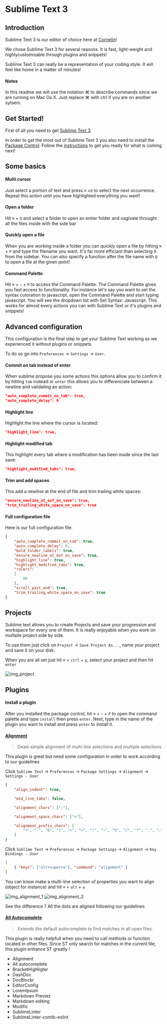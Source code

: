 # Sublime Text 3

## Introduction

Sublime Text 3 is our editor of choice here at [Cornelin]!

We chose Sublime Text 3 for several reasons. It is fast, light-weight and highlycustomisable through plugins and snippets!

Sublime Text 3 can really be a representation of your coding style. It will feel like home in a matter of minutes!

#### Notes

In this readme we will use the notation ⌘ to describe commands since we are running on Mac Os X. Just replace ⌘ with ctrl if you are on another sytsem.

## Get Started!

First of all you need to get [Sublime Text 3].

In order to get the most out of Sublime Text 3 you also need to install the [Package Control]. Follow the [instructions] to get you ready for what is coming next!

## Some basics

#### Multi cursor

Just select a portion of text and press `⌘` +`D` to select the next occurrence. Repeat this action until you have highlighted everything you want!

#### Open a folder

Hit `⌘` + `O` and select a folder to open an entier folder and nagivate throught all the files inside with the side bar

#### Quickly open a file

When you are working inside a folder you can quickly open a file by hitting `⌘` + `P` and type the filename you want. It's far more efficiant than selecting it from the sidebar. You can also specify a function after the file name with `@` to open a file at the given point!

#### Command Palette

Hit `⌘` + `⇧` + `P` to access the Command Palette. The Command Palette gives you fast access to functionality. For instance let's say you want to set the syntax coloration to javascript, open the Command Palette and start typing javascript. You will see the dropdown list with Set Syntax: Javascript. This works for almost every actions you can with Sublime Text or it's plugins and snippets!

## Advanced configuration

This configuration is the final step to get your Sublime Text working as we experienced it without plugins or snippets.

To do so go into `Preferences` -> `Settings` -> `User`.

#### Commit on tab instead of enter
When sublime propose you some actions this options allow you to confirm it by hitting `tab` instead or `enter` this allows you to differenciate between a newline and validating an action:

```json
"auto_complete_commit_on_tab": true,
"auto_complete_delay": 0
```

#### Highlight line
Highlight the line where the cursor is located:

``` json
"highlight_line": true,
```

#### Highlight modified tab
This highlight every tab where a modification has been made since the last save:

``` json
"highlight_modified_tabs": true,
```

#### Trim and add spaces
This add a newline at the end of file and trim trailing white spaces:

``` json
"ensure_newline_at_eof_on_save": true,
"trim_trailing_white_space_on_save": true
```

#### Full configuration file
Here is our full configuration file:
``` json
{
    "auto_complete_commit_on_tab": true,
    "auto_complete_delay": 0,
    "bold_folder_labels": true,
    "ensure_newline_at_eof_on_save": true,
    "highlight_line": true,
    "highlight_modified_tabs": true,
    "rulers":
    [
        80
    ],
    "scroll_past_end": true,
    "trim_trailing_white_space_on_save": true
}
```

## Projects

Sublime text allows you to create Projects and save your progression and workspace for every one of them. It is really enjoyable when you work on multiple project side by side.

To use them just click on `Project` -> `Save Project As...`, name your project and save it on your disk.

When you are all set just hit `⌘` + `ctrl` + `p`, select your project and then hit `enter`

![img_project]

## Plugins

#### Install a plugin
After you installed the package control, hit `⌘` + `⇧` + `P` to open the command palette and type `install` then press `enter`. Next, type in the name of the plugin you want to install and press `enter` to install it.

#### [Alignment]
> Dead-simple alignment of multi-line selections and multiple selections

This plugin is great but need some configuration in order to work according to our guidelines

Click `Sublime Text` -> `Preferences` -> `Package Settings` -> `Alignment` -> `Settings - User`

```json
{
    "align_indent": true,

    "mid_line_tabs": false,

    "alignment_chars": [":"],

    "alignment_space_chars": ["="],

    "alignment_prefix_chars": [
        "+", "-", "&", "|", "<", ">", "!", "~", "%", "/", "*", ".", ":"
    ]
}
```

Click `Sublime Text` -> `Preferences` -> `Package Settings` -> `Alignment` -> `Key Bindings - User`

```json
[
    { "keys": ["alt+super+a"], "command": "alignment" }
]
```

You can know make a multi-line selection of properties you want to align (object for instance) and hit `⌘` + `alt` + `a`

![img_alignment_1] ![img_alignment_2]

See the difference ? All the dots are aligned following our guidelines

#### [All Autocomplete]
> Extends the default autocomplete to find matches in all open files.

This plugin is really helpfull when you need to call methods or function located in other files. Since ST only search for matches in the current file, this plugin enhance ST greatly !





- Alignment
- All autocomplete
- BracketHighligter
- DashDoc
- DocBlockr
- EditorConfig
- LoremIpsum
- Markdown Previez
- Markdown editing
- Modific
- SublimeLinter
- SublimeLinter-contib-eslint

[Cornelin]:https://github.com/Cornelin
[Sublime Text 3]:http://www.sublimetext.com/3
[Package Control]:https://packagecontrol.io/
[instructions]:https://packagecontrol.io/installation
[Alignment]:https://packagecontrol.io/packages/Alignment
[All Autocomplete]:https://packagecontrol.io/packages/All%20Autocomplete

[img_project]:https://github.com/Cornelin/Env/blob/master/img/project.png
[img_alignment_1]:https://github.com/Cornelin/Env/blob/master/img/alignment_1.png
[img_alignment_2]:https://github.com/Cornelin/Env/blob/master/img/alignment_2.png
[img_allAutocomplete_1]:https://github.com/Cornelin/Env/blob/master/img/allAutocomplete_1.png
